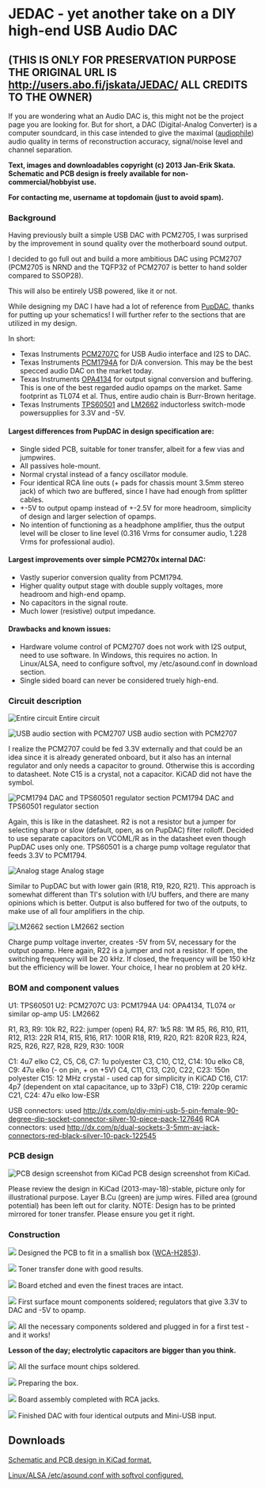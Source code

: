 # JEDAC - yet another take on a DIY high-end USB Audio DAC

## (THIS IS ONLY FOR PRESERVATION PURPOSE THE ORIGINAL URL IS http://users.abo.fi/jskata/JEDAC/ ALL CREDITS TO THE OWNER)

If you are wondering what an Audio DAC is, this might not be the project page you are looking for.
But for short, a DAC (Digital-Analog Converter) is a computer soundcard, in this case intended to give the maximal ([audiophile](https://en.wikipedia.org/wiki/Audiophile)) audio quality in terms of reconstruction accuracy, signal/noise level and channel separation.

**Text, images and downloadables copyright (c) 2013 Jan-Erik Skata. Schematic and PCB design is freely available for non-commercial/hobbyist use.**

**For contacting me, username at topdomain (just to avoid spam).**

### Background

Having previously built a simple USB DAC with PCM2705, I was surprised by the improvement in sound quality over the motherboard sound output.

I decided to go full out and build a more ambitious DAC using PCM2707 (PCM2705 is NRND and the TQFP32 of PCM2707 is better to hand solder compared to SSOP28).

This will also be entirely USB powered, like it or not.

While designing my DAC I have had a lot of reference from [PupDAC](http://www.diyforums.org/PupDAC/), thanks for putting up your schematics! I will further refer to the sections that are utilized in my design.

In short:
* Texas Instruments [PCM2707C](http://www.ti.com/product/pcm2707c) for USB Audio interface and I2S to DAC.
* Texas Instruments [PCM1794A](http://www.ti.com/product/pcm1794a) for D/A conversion. This may be the best specced audio DAC on the market today.
* Texas Instruments [OPA4134](http://www.ti.com/product/opa4134) for output signal conversion and buffering. This is one of the best regarded audio opamps on the market. Same footprint as TL074 et al. Thus, entire audio chain is Burr-Brown heritage.
* Texas Instruments [TPS60501](http://www.ti.com/product/tps60501) and [LM2662](http://www.ti.com/product/lm2662) inductorless switch-mode powersupplies for 3.3V and -5V.

#### Largest differences from PupDAC in design specification are:

* Single sided PCB, suitable for toner transfer, albeit for a few vias and jumpwires.
* All passives hole-mount.
* Normal crystal instead of a fancy oscillator module.
* Four identical RCA line outs (+ pads for chassis mount 3.5mm stereo jack) of which two are buffered, since I have had enough from splitter cables.
* +-5V to output opamp instead of +-2.5V for more headroom, simplicity of design and larger selection of opamps.
* No intention of functioning as a headphone amplifier, thus the output level will be closer to line level (0.316 Vrms for consumer audio, 1.228 Vrms for professional audio).

#### Largest improvements over simple PCM270x internal DAC:

* Vastly superior conversion quality from PCM1794.
* Higher quality output stage with double supply voltages, more headroom and high-end opamp.
* No capacitors in the signal route.
* Much lower (resistive) output impedance.

#### Drawbacks and known issues:

* Hardware volume control of PCM2707 does not work with I2S output, need to use software. In Windows, this requires no action. In Linux/ALSA, need to configure softvol, my /etc/asound.conf in download section.
* Single sided board can never be considered truely high-end.

### Circuit description

![Entire circuit](img/kicad1.png "Entire circuit")
Entire circuit

![USB audio section with PCM2707](img/pcm2707.png "USB audio section with PCM2707")
USB audio section with PCM2707

I realize the PCM2707 could be fed 3.3V externally and that could be an idea since it is already generated onboard, but it also has an internal regulator and only needs a capacitor to ground. Otherwise this is according to datasheet.
Note C15 is a crystal, not a capacitor. KiCAD did not have the symbol.

![PCM1794 DAC and TPS60501 regulator section](img/pcm1794.png "PCM1794 DAC and TPS60501 regulator section")
PCM1794 DAC and TPS60501 regulator section

Again, this is like in the datasheet. R2 is not a resistor but a jumper for selecting sharp or slow (default, open, as on PupDAC) filter rolloff. Decided to use separate capacitors on VCOML/R as in the datasheet even though PupDAC uses only one.
TPS60501 is a charge pump voltage regulator that feeds 3.3V to PCM1794.

![Analog stage](img/analog.png "Analog stage")
Analog stage

Similar to PupDAC but with lower gain (R18, R19, R20, R21). This approach is somewhat different than TI's solution with I/U buffers, and there are many opinions which is better. Output is also buffered for two of the outputs, to make use of all four amplifiers in the chip.

![LM2662 section](img/lm2662.png "LM2662 section")
LM2662 section

Charge pump voltage inverter, creates -5V from 5V, necessary for the output opamp. Here again, R22 is a jumper and not a resistor. If open, the switching frequency will be 20 kHz. If closed, the frequency will be 150 kHz but the efficiency will be lower. Your choice, I hear no problem at 20 kHz.

### BOM and component values
U1: TPS60501
U2: PCM2707C
U3: PCM1794A
U4: OPA4134, TL074 or similar op-amp
U5: LM2662

R1, R3, R9: 10k
R2, R22: jumper (open)
R4, R7: 1k5
R8: 1M
R5, R6, R10, R11, R12, R13: 22R
R14, R15, R16, R17: 100R
R18, R19, R20, R21: 820R
R23, R24, R25, R26, R27, R28, R29, R30: 100R

C1: 4u7 elko
C2, C5, C6, C7: 1u polyester
C3, C10, C12, C14: 10u elko
C8, C9: 47u elko (- on pin, + on +5V)
C4, C11, C13, C20, C22, C23: 150n polyester
C15: 12 MHz crystal - used cap for simplicity in KiCAD
C16, C17: 4p7 (dependent on xtal capacitance, up to 33pF)
C18, C19: 220p ceramic
C21, C24: 47u elko low-ESR

USB connectors: used http://dx.com/p/diy-mini-usb-5-pin-female-90-degree-dip-socket-connector-silver-10-piece-pack-127646
RCA connectors: used http://dx.com/p/dual-sockets-3-5mm-av-jack-connectors-red-black-silver-10-pack-122545

### PCB design

![PCB design screenshot from KiCad](img/kicad2.png "PCB design screenshot from KiCad")
PCB design screenshot from KiCad.

Please review the design in KiCad (2013-may-18)-stable, picture only for illustrational purpose.
Layer B.Cu (green) are jump wires.
Filled area (ground potential) has been left out for clarity.
NOTE: Design has to be printed mirrored for toner transfer. Please ensure you get it right.

### Construction

![](img/build1.jpg)
Designed the PCB to fit in a smallish box ([WCA-H2853](http://www.wishmaker.com.tw/cubecat/front/bin/ptlist.phtml?Category=218)).

![](img/build2.jpg)
Toner transfer done with good results.

![](img/build3.jpg)
Board etched and even the finest traces are intact.

![](img/build4.jpg)
First surface mount components soldered; regulators that give 3.3V to DAC and -5V to opamp.

![](img/build5.jpg)
All the necessary components soldered and plugged in for a first test - and it works!

**Lesson of the day; electrolytic capacitors are bigger than you think.**

![](img/build6.jpg)
All the surface mount chips soldered.

![](img/build7.jpg)
Preparing the box.

![](img/build8.jpg)
Board assembly completed with RCA jacks.

![](img/build9.jpg)
Finished DAC with four identical outputs and Mini-USB input.

## Downloads

[Schematic and PCB design in KiCad format.](files/JEDAC.tar.bz2)

[Linux/ALSA /etc/asound.conf with softvol configured.](files/asound.conf)

